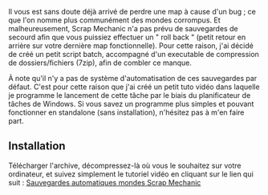 Il vous est sans doute déjà arrivé de perdre une map à cause d'un bug ; ce que l'on nomme plus communément des mondes corrompus. Et malheureusement, Scrap Mechanic n'a pas prévu de sauvegardes de secourd afin que vous puissiez effectuer un " roll back " (petit retour en arrière sur votre dernière map fonctionnelle). Pour cette raison, j'ai décidé de créé un petit script batch, accompagné d'un executable de compression de dossiers/fichiers (7zip), afin de combler ce manque.

À note qu'il n'y a pas de système d'automatisation de ces sauvegardes par défaut. C'est pour cette raison que j'ai créé un petit tuto vidéo dans laquelle je programme le lancement de cette tâche par le biais du planificateur de tâches de Windows. Si vous savez un programme plus simples et pouvant fonctionner en standalone (sans installation), n'hésitez pas à m'en faire part.

## Installation
Télécharger l'archive, décompressez-là où vous le souhaitez sur votre ordinateur, et suivez simplement le tutoriel vidéo en cliquant sur le lien qui suit : [Sauvegardes automatiques mondes Scrap Mechanic](https://youtu.be/K--BMoXoZwk)



